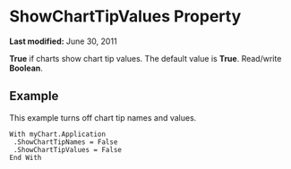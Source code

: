 
# ShowChartTipValues Property

 **Last modified:** June 30, 2011

 **True** if charts show chart tip values. The default value is **True**. Read/write  **Boolean**.

## Example

This example turns off chart tip names and values.


```
With myChart.Application 
 .ShowChartTipNames = False 
 .ShowChartTipValues = False 
End With
```

